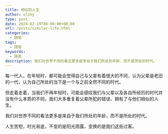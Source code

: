 ```yaml
---
title: 相似的人生
author: olzhy
type: post
date: 2024-02-19T08:00:00+08:00
url: /posts/similar-life.html
categories:
  - 随笔
tags:
  - 随笔
keywords:
  - 随笔
description: 我们对世界不同的看法更多是来自于我们所处的年龄，而不是所处的时代。
---
```


每一代人，在年轻时，都可能会觉得自己与父辈有着很大的不同，认为父辈是老旧的一代，认为自己所处的当下是一个与之前全然不同的时代。

但走着走着，当我们不再年轻时，可能会感叹我们与父辈以及各自所经历的时代并没有什么本质的不同，我们大多重复着父辈所犯的错误、拥有了与他们相似的人生。

我们对世界不同的看法更多是来自于我们所处的年龄，而不是所处的时代。

人生苦短，时光易逝，不变的是阳光雨露，变换的是我们这些过客。
